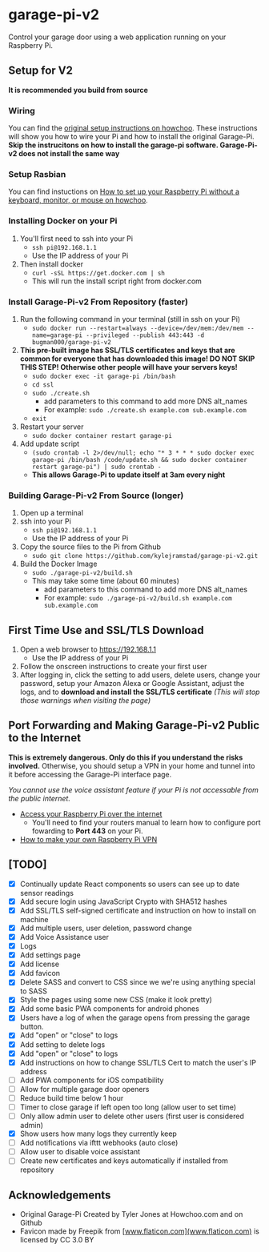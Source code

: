 # garage-pi-v2

Control your garage door using a web application running on your Raspberry Pi.

## Setup for V2
**It is recommended you build from source**

### Wiring
You can find the [original setup instructions on howchoo](https://howchoo.com/g/yznmzmuxywu/how-to-control-your-garage-door-from-your-phone-using-a-raspberry-pi). These instructions will show you how to wire your Pi and how to install the original Garage-Pi.
**Skip the instrucitons on how to install the garage-pi software. Garage-Pi-v2 does not install the same way**

### Setup Rasbian
You can find instuctions on [How to set up your Raspberry Pi without a keyboard, monitor, or mouse on howchoo](https://howchoo.com/g/mzgzy2mwowj/how-to-set-up-raspberry-pi-without-keyboard-monitor-mouse).

### Installing Docker on your Pi
1. You'll first need to ssh into your Pi
   - ```ssh pi@192.168.1.1```
   - Use the IP address of your Pi
1. Then install docker
   - ```curl -sSL https://get.docker.com | sh```
   - This will run the install script right from docker.com

### Install Garage-Pi-v2 From Repository (faster)
1. Run the following command in your terminal (still in ssh on your Pi)
   - ```sudo docker run --restart=always --device=/dev/mem:/dev/mem --name=garage-pi --privileged --publish 443:443 -d bugman000/garage-pi-v2```
1. **This pre-built image has SSL/TLS certificates and keys that are common for everyone that has downloaded this image! DO NOT SKIP THIS STEP! Otherwise other people will have your servers keys!**
   - ```sudo docker exec -it garage-pi /bin/bash```
   - ```cd ssl```
   - ```sudo ./create.sh```
      - add parameters to this command to add more DNS alt_names
      - For example: ```sudo ./create.sh example.com sub.example.com```
   - ```exit```
1. Restart your server
   - ```sudo docker container restart garage-pi```
1. Add update script
   - ```(sudo crontab -l 2>/dev/null; echo "* 3 * * * sudo docker exec garage-pi /bin/bash /code/update.sh && sudo docker container restart garage-pi") | sudo crontab -```
   - **This allows Garage-Pi to update itself at 3am every night**

### Building Garage-Pi-v2 From Source (longer)
1. Open up a terminal
1. ssh into your Pi
   - ```ssh pi@192.168.1.1```
   - Use the IP address of your Pi
1. Copy the source files to the Pi from Github
   - ```sudo git clone https://github.com/kylejramstad/garage-pi-v2.git```
1. Build the Docker Image
   - ```sudo ./garage-pi-v2/build.sh```
   - This may take some time (about 60 minutes)
       - add parameters to this command to add more DNS alt_names
       - For example: ```sudo ./garage-pi-v2/build.sh example.com sub.example.com```
   
## First Time Use and SSL/TLS Download
1. Open a web browser to https://192.168.1.1
   - Use the IP address of your Pi
1. Follow the onscreen instructions to create your first user
1. After logging in, click the setting to add users, delete users, change your password, setup your Amazon Alexa or Google Assistant, adjust the logs, and to **download and install the SSL/TLS certificate** *(This will stop those warnings when visiting the page)*

## Port Forwarding and Making Garage-Pi-v2 Public to the Internet
**This is extremely dangerous. Only do this if you understand the risks involved.**
Otherwise, you should setup a VPN in your home and tunnel into it before accessing the Garage-Pi interface page.

*You cannot use the voice assistant feature if your Pi is not accessable from the public internet.*

- [Access your Raspberry Pi over the internet](https://www.raspberrypi.org/documentation/remote-access/access-over-Internet/README.md)
  - You'll need to find your routers manual to learn how to configure port fowarding to **Port 443** on your Pi.
- [How to make your own Raspberry Pi VPN](https://howchoo.com/g/nzu3zdnjzti/raspberry-pi-vpn)

## [TODO]
- [x] Continually update React components so users can see up to date sensor readings
- [x] Add secure login using JavaScript Crypto with SHA512 hashes
- [x] Add SSL/TLS self-signed certificate and instruction on how to install on machine
- [x] Add multiple users, user deletion, password change
- [x] Add Voice Assistance user
- [x] Logs
- [x] Add settings page
- [x] Add license
- [x] Add favicon
- [x] Delete SASS and convert to CSS since we we're using anything special to SASS
- [x] Style the pages using some new CSS (make it look pretty)
- [x] Add some basic PWA components for android phones
- [x] Users have a log of when the garage opens from pressing the garage button.
- [x] Add "open" or "close" to logs
- [x] Add setting to delete logs
- [x] Add "open" or "close" to logs
- [x] Add instructions on how to change SSL/TLS Cert to match the user's IP address
- [ ] Add PWA components for iOS compatibility
- [ ] Allow for multiple garage door openers
- [ ] Reduce build time below 1 hour
- [ ] Timer to close garage if left open too long (allow user to set time)
- [ ] Only allow admin user to delete other users (first user is considered admin)
- [x] Show users how many logs they currently keep
- [ ] Add notifications via ifttt webhooks (auto close)
- [ ] Allow user to disable voice assistant
- [ ] Create new certificates and keys automatically if installed from repository

## Acknowledgements
* Original Garage-Pi Created by Tyler Jones at Howchoo.com and on Github
* Favicon made by Freepik from [www.flaticon.com](www.flaticon.com) is licensed by CC 3.0 BY
